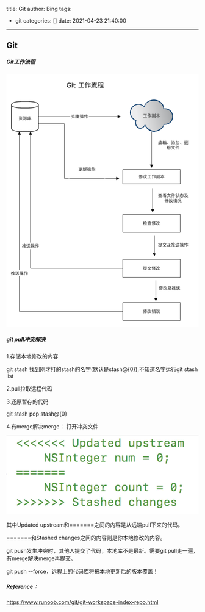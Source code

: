 title: Git
author: Bing
tags:
  - git
categories: []
date: 2021-04-23 21:40:00

---

## Git

##### Git工作流程

![image-20210423214153618](../images/image-20210423214153618.png)

##### git pull冲突解决

1.存储本地修改的内容

git stash 找到刚才打的stash的名字(默认是stash@{0}),不知道名字运行git stash list

2.pull拉取远程代码

3.还原暂存的代码

git stash pop stash@{0}

4.有merge解决merge：
打开冲突文件

![image-20210429125914921](../images/image-20210429125914921.png)

其中Updated upstream和=======之间的内容是从远端pull下来的代码。

=======和Stashed changes之间的内容则是你本地修改的内容。

git push发生冲突时，其他人提交了代码，本地库不是最新。需要git pull走一遍，有merge解决merge再提交。

git push --force，远程上的代码库将被本地更新后的版本覆盖！



##### Reference：

https://www.runoob.com/git/git-workspace-index-repo.html